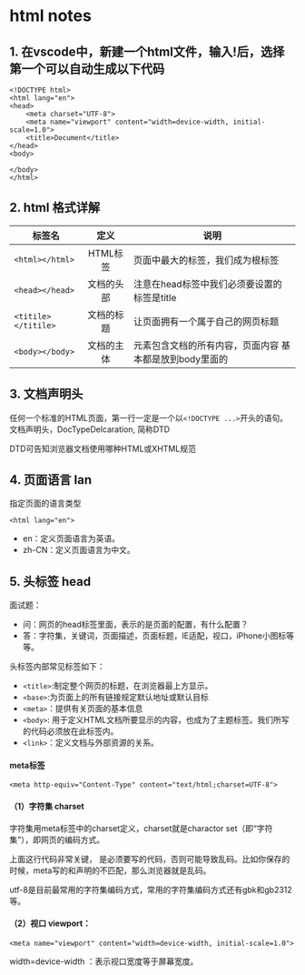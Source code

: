 # html notes

## 1. 在vscode中，新建一个html文件，输入!后，选择第一个可以自动生成以下代码

```
<!DOCTYPE html>
<html lang="en">
<head>
    <meta charset="UTF-8">
    <meta name="viewport" content="width=device-width, initial-scale=1.0">
    <title>Document</title>
</head>
<body>
    
</body>
</html>
```

## 2. html 格式详解

标签名|定义|说明
--|:--:|--
```<html></html>```|HTML标签|页面中最大的标签，我们成为根标签
```<head></head>```|文档的头部|注意在head标签中我们必须要设置的标签是title
```<titile></titile>```|文档的标题|让页面拥有一个属于自己的网页标题
```<body></body>```|文档的主体|元素包含文档的所有内容，页面内容 基本都是放到body里面的

## 3. 文档声明头
任何一个标准的HTML页面，第一行一定是一个以```<!DOCTYPE ...>```开头的语句。文档声明头，DocTypeDelcaration, 简称DTD

DTD可告知浏览器文档使用哪种HTML或XHTML规范

## 4. 页面语言 lan
指定页面的语言类型

```
<html lang="en">
```
- en：定义页面语言为英语。
- zh-CN：定义页面语言为中文。

## 5. 头标签 head
面试题：
- 问：网页的head标签里面，表示的是页面的配置，有什么配置？
- 答：字符集，关键词，页面描述，页面标题，IE适配，视口，iPhone小图标等等。
  
头标签内部常见标签如下：
- ```<title>```:制定整个网页的标题，在浏览器最上方显示。
- ```<base>```:为页面上的所有链接规定默认地址或默认目标
- ```<meta>```：提供有关页面的基本信息
- ```<body>```: 用于定义HTML文档所要显示的内容，也成为了主题标签。我们所写的代码必须放在此标签内。
- ```<link>```：定义文档与外部资源的关系。
#### meta标签
```
<meta http-equiv="Content-Type" content="text/html;charset=UTF-8">
```
#### （1）字符集 charset
字符集用meta标签中的charset定义，charset就是charactor set（即“字符集”），即网页的编码方式。

上面这行代码非常关键， 是必须要写的代码，否则可能导致乱码。比如你保存的时候，meta写的和声明的不匹配，那么浏览器就是乱码。

utf-8是目前最常用的字符集编码方式，常用的字符集编码方式还有gbk和gb2312等。

#### （2）视口 viewport：
```
<meta name="viewport" content="width=device-width, initial-scale=1.0">
```
width=device-width ：表示视口宽度等于屏幕宽度。